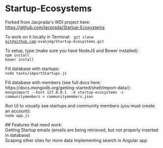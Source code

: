 # Startup-Ecosystems

Forked from Jacprada's WDI project here: https://github.com/jacprada/Startup-Ecosystems

To work on it locally in Terminal: 
<code>
git clone git@github.com:evanjmg/Startup-Ecosystems.git
</code>
<p>
To setup, type (make sure you have NodeJS and Bower installed):
<code>
npm install
bower install
</code>
</p>

<p>
Fill database with startups:
<code>
node tasks/importStartups.js
</code>

</p>
<p>
Fill database with members (see full docs here: https://docs.mongodb.org/getting-started/shell/import-data/):
<code>
mongoimport --host 127.0.0.1  -d startup-ecosystems -c communitymembers < communitymembers.json
</code>
</p>
<p>
Run UI to visually see startups and community members (you must create an account):
<code>
node app.js
</code>
</p>
## Features that need work:
<br/>
Getting Startup emails (emails are being retrieved, but not properly inserted in database)<br/>
Scaping other sites for more data
Implementing search in Angular app
